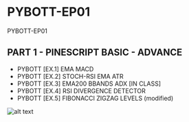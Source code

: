 # PYBOTT-EP01
PYBOTT-EP01

## PART 1 - PINESCRIPT BASIC - ADVANCE
* PYBOTT [EX.1] EMA MACD
* PYBOTT [EX.2] STOCH-RSI EMA ATR
* PYBOTT [EX.3] EMA200 BBANDS ADX [IN CLASS]
* PYBOTT [EX.4] RSI DIVERGENCE DETECTOR
* PYBOTT [EX.5] FIBONACCI ZIGZAG LEVELS (modified)

![alt text](https://ibb.co/5hkL1L4)
